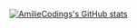 [![AmilieCodings's GitHub stats](https://github-readme-stats.vercel.app/api?username=AmilieCoding)](https://github.com/anuraghazra/github-readme-stats)
